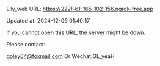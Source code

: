 Lily_web URL: https://222f-61-165-102-156.ngrok-free.app

Updated at: 2024-12-06 01:40:17

If you cannot open this URL, the server might be down.

Please contact: 

goley04@foxmail.com Or Wechat:GL_yeaH